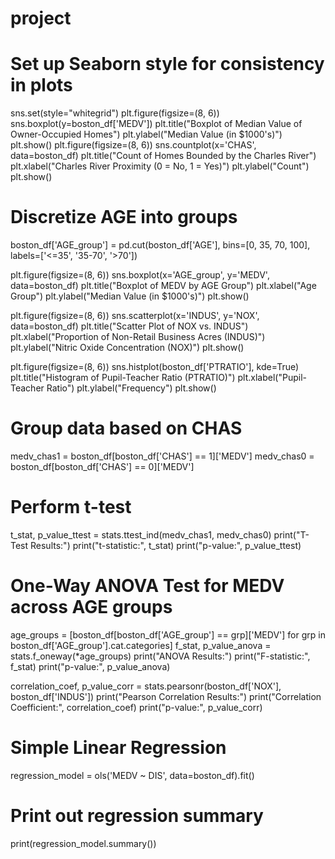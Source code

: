 # project
# Set up Seaborn style for consistency in plots
sns.set(style="whitegrid")
plt.figure(figsize=(8, 6))
sns.boxplot(y=boston_df['MEDV'])
plt.title("Boxplot of Median Value of Owner-Occupied Homes")
plt.ylabel("Median Value (in $1000's)")
plt.show()
plt.figure(figsize=(8, 6))
sns.countplot(x='CHAS', data=boston_df)
plt.title("Count of Homes Bounded by the Charles River")
plt.xlabel("Charles River Proximity (0 = No, 1 = Yes)")
plt.ylabel("Count")
plt.show()

# Discretize AGE into groups
boston_df['AGE_group'] = pd.cut(boston_df['AGE'], bins=[0, 35, 70, 100], labels=['<=35', '35-70', '>70'])

plt.figure(figsize=(8, 6))
sns.boxplot(x='AGE_group', y='MEDV', data=boston_df)
plt.title("Boxplot of MEDV by AGE Group")
plt.xlabel("Age Group")
plt.ylabel("Median Value (in $1000's)")
plt.show()

plt.figure(figsize=(8, 6))
sns.scatterplot(x='INDUS', y='NOX', data=boston_df)
plt.title("Scatter Plot of NOX vs. INDUS")
plt.xlabel("Proportion of Non-Retail Business Acres (INDUS)")
plt.ylabel("Nitric Oxide Concentration (NOX)")
plt.show()

plt.figure(figsize=(8, 6))
sns.histplot(boston_df['PTRATIO'], kde=True)
plt.title("Histogram of Pupil-Teacher Ratio (PTRATIO)")
plt.xlabel("Pupil-Teacher Ratio")
plt.ylabel("Frequency")
plt.show()

# Group data based on CHAS
medv_chas1 = boston_df[boston_df['CHAS'] == 1]['MEDV']
medv_chas0 = boston_df[boston_df['CHAS'] == 0]['MEDV']

# Perform t-test
t_stat, p_value_ttest = stats.ttest_ind(medv_chas1, medv_chas0)
print("T-Test Results:")
print("t-statistic:", t_stat)
print("p-value:", p_value_ttest)

# One-Way ANOVA Test for MEDV across AGE groups
age_groups = [boston_df[boston_df['AGE_group'] == grp]['MEDV'] for grp in boston_df['AGE_group'].cat.categories]
f_stat, p_value_anova = stats.f_oneway(*age_groups)
print("ANOVA Results:")
print("F-statistic:", f_stat)
print("p-value:", p_value_anova)

correlation_coef, p_value_corr = stats.pearsonr(boston_df['NOX'], boston_df['INDUS'])
print("Pearson Correlation Results:")
print("Correlation Coefficient:", correlation_coef)
print("p-value:", p_value_corr)

# Simple Linear Regression
regression_model = ols('MEDV ~ DIS', data=boston_df).fit()

# Print out regression summary
print(regression_model.summary())
